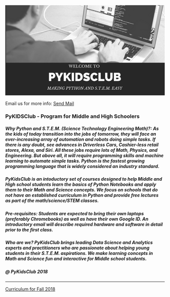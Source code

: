 <meta name="google-site-verification" content="4fljr3mR5Ggm7Ff1z1oSIH9r6hNcfpFza0TZz-JN-as" />

<img src = "images/pykidsclub_header.png">


<p>
Email us for more info:
<a href="mailto:info@pykidsclub.com?Subject=Information on PyKidsClub" target="_top">Send Mail</a>
</p>



### PyKIDSClub - Program for Middle and High Schoolers

#####  Why Python and S.T.E.M. (Science Technology Engineering Math)?: As the kids of today transition into the jobs of tomorrow, they will face an ever-increasing array of automation and robots doing simple tasks. If there is any doubt, see advances in Driverless Cars, Cashier-less retail stores, Alexa, and Siri. All these jobs require lots of Math, Physics, and Engineering. But above all, it will require programming skills and machine learning to automate simple tasks. Python is the fastest growing programming language that is widely considered an industry standard.

##### PyKidsClub is an intoductory set of courses designed to help Middle and High school students learn the basics of Python Notebooks and apply them to their Math and Science concepts. We focus on schools that do not have an established curriculum in Python and provide free lectures as part of the math/science/STEM classes.

##### Pre-requisites: Students are expected to bring their own laptops (preferably Chromebooks) as well as have their own Google ID. An introductory email will describe required hardware and software in detail prior to the first class.

##### Who are we? PyKidsClub brings leading Data Science and Analytics experts and practitioners who are passionate about helping young students in their S.T.E.M. aspirations. We make learning concepts in Math and Science fun and interactive for Middle school students. 

##### @ PyKidsClub 2018

---

[Curriculum for Fall 2018](https://github.com/pykidsclub/index/blob/master/curriculum.md)
